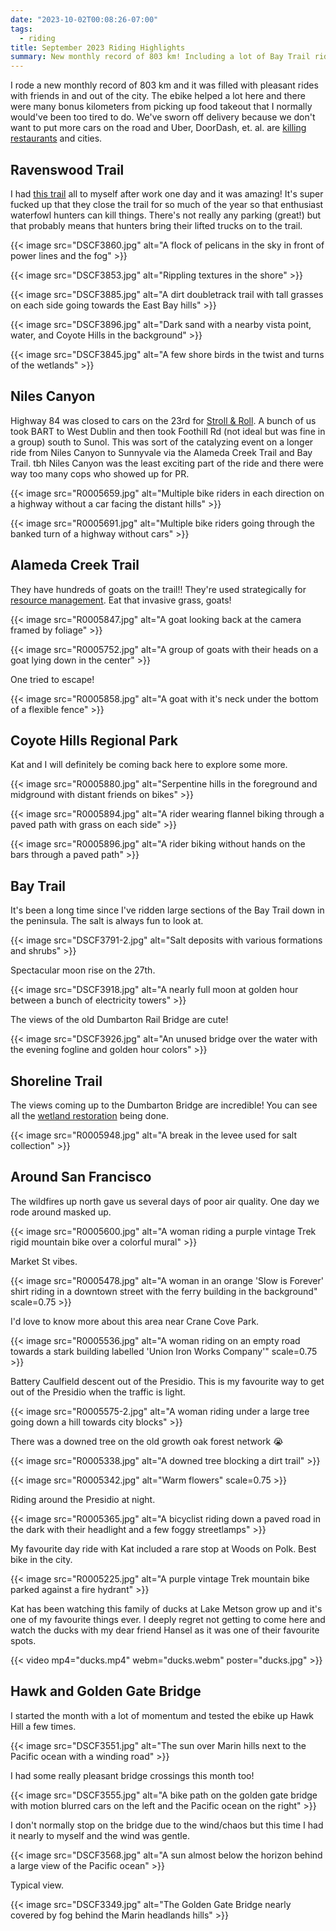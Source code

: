 ```yaml
---
date: "2023-10-02T00:08:26-07:00"
tags:
  - riding
title: September 2023 Riding Highlights
summary: New monthly record of 803 km! Including a lot of Bay Trail riding, goats, and the Niles Canyon Stroll n Roll.
---
```


I rode a new monthly record of 803 km and it was filled with pleasant rides with friends in and out of the city. The ebike helped a lot here and there were many bonus kilometers from picking up food takeout that I normally would've been too tired to do. We've sworn off delivery because we don't want to put more cars on the road and Uber, DoorDash, et. al. are [killing restaurants](https://web.archive.org/web/20230930230743/https://www.sfgate.com/food/article/sf-little-star-pizza-challenges-food-delivery-apps-18142694.php) and cities.

## Ravenswood Trail

I had [this trail](https://www.fws.gov/refuge/don-edwards-san-francisco-bay/map?trail=ravenswood-trail) all to myself after work one day and it was amazing!
It's super fucked up that they close the trail for so much of the year so that enthusiast waterfowl hunters can kill things.
There's not really any parking (great!) but that probably means that hunters bring their lifted trucks on to the trail.

{{< image src="DSCF3860.jpg" alt="A flock of pelicans in the sky in front of power lines and the fog" >}}

{{< image src="DSCF3853.jpg" alt="Rippling textures in the shore" >}}

{{< image src="DSCF3885.jpg" alt="A dirt doubletrack trail with tall grasses on each side going towards the East Bay hills" >}}

{{< image src="DSCF3896.jpg" alt="Dark sand with a nearby vista point, water, and Coyote Hills in the background" >}}

{{< image src="DSCF3845.jpg" alt="A few shore birds in the twist and turns of the wetlands" >}}

## Niles Canyon

Highway 84 was closed to cars on the 23rd for [Stroll & Roll](https://web.archive.org/web/20230000000000*/https://www.84strollroll.com/). A bunch of us took BART to West Dublin and then took Foothill Rd (not ideal but was fine in a group) south to Sunol. This was sort of the catalyzing event on a longer ride from Niles Canyon to Sunnyvale via the Alameda Creek Trail and Bay Trail. tbh Niles Canyon was the least exciting part of the ride and there were way too many cops who showed up for PR.

{{< image src="R0005659.jpg" alt="Multiple bike riders in each direction on a highway without a car facing the distant hills" >}}

{{< image src="R0005691.jpg" alt="Multiple bike riders going through the banked turn of a highway without cars" >}}

## Alameda Creek Trail

They have hundreds of goats on the trail!! They're used strategically for [resource management](https://www.ebparks.org/natural-resources/grazing). Eat that invasive grass, goats!

{{< image src="R0005847.jpg" alt="A goat looking back at the camera framed by foliage" >}}

{{< image src="R0005752.jpg" alt="A group of goats with their heads on a goat lying down in the center" >}}

One tried to escape!

{{< image src="R0005858.jpg" alt="A goat with it's neck under the bottom of a flexible fence" >}}

## Coyote Hills Regional Park

Kat and I will definitely be coming back here to explore some more.

{{< image src="R0005880.jpg" alt="Serpentine hills in the foreground and midground with distant friends on bikes" >}}

{{< image src="R0005894.jpg" alt="A rider wearing flannel biking through a paved path with grass on each side" >}}

{{< image src="R0005896.jpg" alt="A rider biking without hands on the bars through a paved path" >}}

## Bay Trail

It's been a long time since I've ridden large sections of the Bay Trail down in the peninsula. The salt is always fun to look at.

{{< image src="DSCF3791-2.jpg" alt="Salt deposits with various formations and shrubs" >}}

Spectacular moon rise on the 27th.

{{< image src="DSCF3918.jpg" alt="A nearly full moon at golden hour between a bunch of electricity towers" >}}

The views of the old Dumbarton Rail Bridge are cute!

{{< image src="DSCF3926.jpg" alt="An unused bridge over the water with the evening fogline and golden hour colors" >}}

## Shoreline Trail

The views coming up to the Dumbarton Bridge are incredible! You can see all the [wetland restoration](https://www.southbayrestoration.org) being done.

{{< image src="R0005948.jpg" alt="A break in the levee used for salt collection" >}}

## Around San Francisco

The wildfires up north gave us several days of poor air quality. One day we rode around masked up.

{{< image src="R0005600.jpg" alt="A woman riding a purple vintage Trek rigid mountain bike over a colorful mural" >}}

Market St vibes.

{{< image src="R0005478.jpg" alt="A woman in an orange 'Slow is Forever' shirt riding in a downtown street with the ferry building in the background" scale=0.75 >}}

I'd love to know more about this area near Crane Cove Park.

{{< image src="R0005536.jpg" alt="A woman riding on an empty road towards a stark  building labelled 'Union Iron Works Company'" scale=0.75 >}}

Battery Caulfield descent out of the Presidio. This is my favourite way to get out of the Presidio when the traffic is light.

{{< image src="R0005575-2.jpg" alt="A woman riding under a large tree going down a hill towards city blocks" >}}

There was a downed tree on the old growth oak forest network 😭

{{< image src="R0005338.jpg" alt="A downed tree blocking a dirt trail" >}}

{{< image src="R0005342.jpg" alt="Warm flowers" scale=0.75 >}}

Riding around the Presidio at night.

{{< image src="R0005365.jpg" alt="A bicyclist riding down a paved road in the dark with their headlight and a few foggy streetlamps" >}}

My favourite day ride with Kat included a rare stop at Woods on Polk. Best bike in the city.

{{< image src="R0005225.jpg" alt="A purple vintage Trek mountain bike parked against a fire hydrant" >}}

Kat has been watching this family of ducks at Lake Metson grow up and it's one of my favourite things ever. I deeply regret not getting to come here and watch the ducks with my dear friend Hansel as it was one of their favourite spots.

{{< video mp4="ducks.mp4" webm="ducks.webm" poster="ducks.jpg" >}}

## Hawk and Golden Gate Bridge

I started the month with a lot of momentum and tested the ebike up Hawk Hill a few times.

{{< image src="DSCF3551.jpg" alt="The sun over Marin hills next to the Pacific ocean with a winding road" >}}

I had some really pleasant bridge crossings this month too!

{{< image src="DSCF3555.jpg" alt="A bike path on the golden gate bridge with motion blurred cars on the left and the Pacific ocean on the right" >}}

I don't normally stop on the bridge due to the wind/chaos but this time I had it nearly to myself and the wind was gentle.

{{< image src="DSCF3568.jpg" alt="A sun almost below the horizon behind a large view of the Pacific ocean" >}}

Typical view.

{{< image src="DSCF3349.jpg" alt="The Golden Gate Bridge nearly covered by fog behind the Marin headlands hills" >}}

